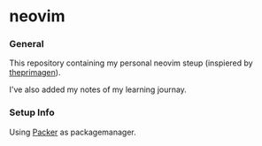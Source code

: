 # neovim

### General

This repository containing my personal neovim steup (inspiered by [theprimagen](https://github.com/ThePrimeagen)).

I've also added my notes of my learning journay.


### Setup Info

Using [Packer](https://github.com/wbthomason/packer.nvim) as packagemanager.
